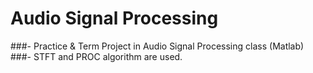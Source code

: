 # Audio Signal Processing 

###- Practice & Term Project in Audio Signal Processing class (Matlab)
###- STFT and PROC algorithm are used.
